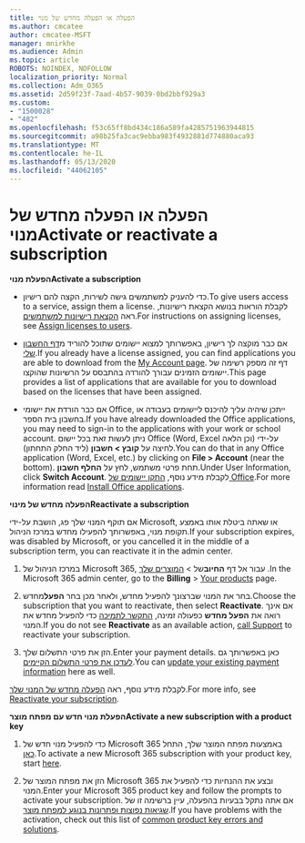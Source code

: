 ```yaml
---
title: הפעלה או הפעלה מחדש של מנוי
ms.author: cmcatee
author: cmcatee-MSFT
manager: mnirkhe
ms.audience: Admin
ms.topic: article
ROBOTS: NOINDEX, NOFOLLOW
localization_priority: Normal
ms.collection: Adm_O365
ms.assetid: 2d59f23f-7aad-4b57-9039-0bd2bbf929a3
ms.custom:
- "1500028"
- "482"
ms.openlocfilehash: f53c65ff8bd434c186a589fa4285751963944815
ms.sourcegitcommit: a98b25fa3cac9ebba983f4932881d774880aca93
ms.translationtype: MT
ms.contentlocale: he-IL
ms.lasthandoff: 05/13/2020
ms.locfileid: "44062105"
---
```

# <a name="activate-or-reactivate-a-subscription"></a><span data-ttu-id="8009d-102">הפעלה או הפעלה מחדש של מנוי</span><span class="sxs-lookup"><span data-stu-id="8009d-102">Activate or reactivate a subscription</span></span>

<span data-ttu-id="8009d-103">**הפעלת מנוי**</span><span class="sxs-lookup"><span data-stu-id="8009d-103">**Activate a subscription**</span></span>

- <span data-ttu-id="8009d-104">כדי להעניק למשתמשים גישה לשירות, הקצה להם רישיון.</span><span class="sxs-lookup"><span data-stu-id="8009d-104">To give users access to a service, assign them a license.</span></span> <span data-ttu-id="8009d-105">לקבלת הוראות בנושא הקצאת רישיונות, ראה [הקצאת רישיונות למשתמשים](https://docs.microsoft.com/microsoft-365/admin/manage/assign-licenses-to-users).</span><span class="sxs-lookup"><span data-stu-id="8009d-105">For instructions on assigning licenses, see [Assign licenses to users](https://docs.microsoft.com/microsoft-365/admin/manage/assign-licenses-to-users).</span></span>

- <span data-ttu-id="8009d-106">אם כבר מוקצה לך רישיון, באפשרותך למצוא יישומים שתוכל להוריד מ[דף החשבון שלי](https://portal.office.com/account/#installs).</span><span class="sxs-lookup"><span data-stu-id="8009d-106">If you already have a license assigned, you can find applications you are able to download from the [My Account page](https://portal.office.com/account/#installs).</span></span> <span data-ttu-id="8009d-107">דף זה מספק רשימה של יישומים הזמינים עבורך להורדה בהתבסס על הרשיונות שהוקצו.</span><span class="sxs-lookup"><span data-stu-id="8009d-107">This page provides a list of applications that are available for you to download based on the licenses that have been assigned.</span></span>

- <span data-ttu-id="8009d-108">אם כבר הורדת את יישומי Office, ייתכן שיהיה עליך להיכנס ליישומים בעבודה או בחשבון בית הספר.</span><span class="sxs-lookup"><span data-stu-id="8009d-108">If you have already downloaded the Office applications, you may need to sign-in to the applications with your work or school account.</span></span> <span data-ttu-id="8009d-109">ניתן לעשות זאת בכל יישום Office (Word,‏ Excel וכן הלאה) על-ידי לחיצה על **קובץ > חשבון** (ליד החלק התחתון).</span><span class="sxs-lookup"><span data-stu-id="8009d-109">You can do that in any Office application (Word, Excel, etc.) by clicking on **File > Account** (near the bottom).</span></span> <span data-ttu-id="8009d-110">תחת פרטי משתמש, לחץ על **החלף חשבון**.</span><span class="sxs-lookup"><span data-stu-id="8009d-110">Under User Information, click **Switch Account**.</span></span> <span data-ttu-id="8009d-111">לקבלת מידע נוסף, [התקן יישומים של Office](https://docs.microsoft.com/microsoft-365/admin/setup/install-applications).</span><span class="sxs-lookup"><span data-stu-id="8009d-111">For more information read [Install Office applications](https://docs.microsoft.com/microsoft-365/admin/setup/install-applications).</span></span>

<span data-ttu-id="8009d-112">**הפעלה מחדש של מינוי**</span><span class="sxs-lookup"><span data-stu-id="8009d-112">**Reactivate a subscription**</span></span>

<span data-ttu-id="8009d-113">אם תוקף המנוי שלך פג, הושבת על-ידי Microsoft, או שאתה ביטלת אותו באמצע תקופת מנוי, באפשרותך להפעילו מחדש במרכז הניהול.</span><span class="sxs-lookup"><span data-stu-id="8009d-113">If your subscription expires, was disabled by Microsoft, or you cancelled it in the middle of a subscription term, you can reactivate it in the admin center.</span></span>
  
1. <span data-ttu-id="8009d-114">במרכז הניהול של Microsoft 365, עבור אל דף **החיוב**של  >  [המוצרים שלך](https://go.microsoft.com/fwlink/p/?linkid=842054) .</span><span class="sxs-lookup"><span data-stu-id="8009d-114">In the Microsoft 365 admin center, go to the **Billing** > [Your products](https://go.microsoft.com/fwlink/p/?linkid=842054) page.</span></span>

2. <span data-ttu-id="8009d-115">בחר את המנוי שברצונך להפעיל מחדש, ולאחר מכן בחר **הפעל**מחדש.</span><span class="sxs-lookup"><span data-stu-id="8009d-115">Choose the subscription that you want to reactivate, then select **Reactivate**.</span></span> <span data-ttu-id="8009d-116">אם אינך רואה את **הפעל מחדש** כפעולה זמינה, [התקשר לתמיכה](https://docs.microsoft.com/microsoft-365/admin/contact-support-for-business-products) כדי להפעיל מחדש את המנוי.</span><span class="sxs-lookup"><span data-stu-id="8009d-116">If you do not see **Reactivate** as an available action, [call Support](https://docs.microsoft.com/microsoft-365/admin/contact-support-for-business-products) to reactivate your subscription.</span></span>

3. <span data-ttu-id="8009d-117">הזן את פרטי התשלום שלך.</span><span class="sxs-lookup"><span data-stu-id="8009d-117">Enter your payment details.</span></span> <span data-ttu-id="8009d-118">כאן באפשרותך גם [לעדכן את פרטי התשלום הקיימים](https://docs.microsoft.com/microsoft-365/commerce/billing-and-payments/add-update-or-remove-credit-card-or-bank-account).</span><span class="sxs-lookup"><span data-stu-id="8009d-118">You can [update your existing payment information](https://docs.microsoft.com/microsoft-365/commerce/billing-and-payments/add-update-or-remove-credit-card-or-bank-account) here as well.</span></span>

<span data-ttu-id="8009d-119">לקבלת מידע נוסף, ראה [הפעלה מחדש של המנוי שלך](https://docs.microsoft.com/microsoft-365/commerce/subscriptions/reactivate-your-subscription).</span><span class="sxs-lookup"><span data-stu-id="8009d-119">For more info, see [Reactivate your subscription](https://docs.microsoft.com/microsoft-365/commerce/subscriptions/reactivate-your-subscription).</span></span>

<span data-ttu-id="8009d-120">**הפעלת מנוי חדש עם מפתח מוצר**</span><span class="sxs-lookup"><span data-stu-id="8009d-120">**Activate a new subscription with a product key**</span></span>

1. <span data-ttu-id="8009d-121">כדי להפעיל מנוי חדש של Microsoft 365 באמצעות מפתח המוצר שלך, התחל [כאן](https://support.office.com/article/where-to-enter-your-office-product-key-0a82e5ae-739e-4b92-a6f4-2ec780c185db).</span><span class="sxs-lookup"><span data-stu-id="8009d-121">To activate a new Microsoft 365 subscription with your product key, start [here](https://support.office.com/article/where-to-enter-your-office-product-key-0a82e5ae-739e-4b92-a6f4-2ec780c185db).</span></span>

2. <span data-ttu-id="8009d-122">הזן את מפתח המוצר של Microsoft 365 ובצע את ההנחיות כדי להפעיל את המנוי.</span><span class="sxs-lookup"><span data-stu-id="8009d-122">Enter your Microsoft 365 product key and follow the prompts to activate your subscription.</span></span> <span data-ttu-id="8009d-123">אם אתה נתקל בבעיות בהפעלה, עיין ברשימה זו של [שגיאות נפוצות ופתרונות בנוגע למפתח מוצר](https://docs.microsoft.com/microsoft-365/commerce/product-key-errors-and-solutions).</span><span class="sxs-lookup"><span data-stu-id="8009d-123">If you have problems with the activation, check out this list of [common product key errors and solutions](https://docs.microsoft.com/microsoft-365/commerce/product-key-errors-and-solutions).</span></span>
